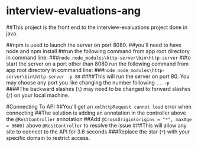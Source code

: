 # interview-evaluations-ang

##This project is the front end to the interview-evaluations project done in java.

##npm is used to launch the server on port 8080.
##you'll need to have node and npm install
##run the following command from app root directory in command line:
###`node node_modules\http-server\bin\http-server`
##to start the server on a port other than 8080 run the following command from app root directory in command line:
###`node node_modules\http-server\bin\http-server -p 80`
####This will run the server on port 80. You may choose any port you like changing the number following `...-p `
####The backward slashes (`\`) may need to be changed to forward slashes (`/`) on your local machine.

#Connecting To API
##You'll get an `xmlhttpRequest cannot load` error when connecting
##The solution is adding an annotation in the controller above the `@RestController` annotation
##Add `@CrossOrigin(origins = "*", maxAge = 3600)` above `@RestController` to resolve the issue
###This will allow any site to connect to the API for 3.6 seconds
###Replace the star (`*`) with your specific domain to restrict access.
